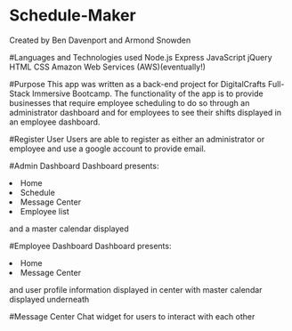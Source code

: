 # Schedule-Maker
Created by Ben Davenport and Armond Snowden

#Languages and Technologies used
Node.js
Express
JavaScript
jQuery
HTML
CSS
Amazon Web Services (AWS)(eventually!)

#Purpose
This app was written as a back-end project for DigitalCrafts Full-Stack Immersive Bootcamp. The functionality of the app is to provide businesses that require employee scheduling to do so through an administrator dashboard and for employees to see their shifts displayed in an employee dashboard.

#Register User
Users are able to register as either an administrator or employee and use a google account to provide email.

#Admin Dashboard
Dashboard presents:
<li>Home
<li>Schedule
<li>Message Center
<li>Employee list

and a master calendar displayed

#Employee Dashboard
Dashboard presents:
<li>Home
<li>Message Center

and user profile information displayed in center with master calendar displayed underneath 

#Message Center
Chat widget for users to interact with each other
